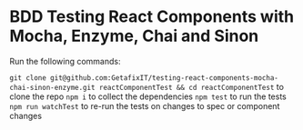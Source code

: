 # BDD Testing React Components with Mocha, Enzyme, Chai and Sinon

Run the following commands:

`git clone git@github.com:GetafixIT/testing-react-components-mocha-chai-sinon-enzyme.git reactComponentTest && cd reactComponentTest` to clone the repo
`npm i` to collect the dependencies
`npm test` to run the tests
`npm run watchTest` to re-run the tests on changes to spec or component changes
